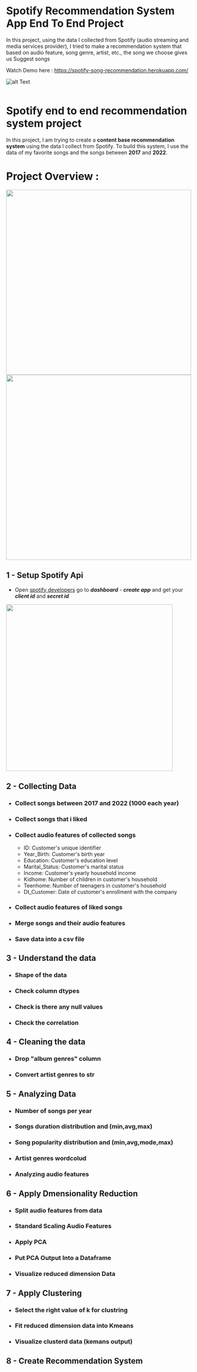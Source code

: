 # Spotify Recommendation System App End To End Project

In this project, using the data I collected from Spotify (audio streaming and media services provider), I tried to make a recommendation system that based on audio feature, song genre, artist, etc., the song we choose gives us Suggest songs

Watch Demo here : 
https://spotify-song-recommendation.herokuapp.com/

![alt Text](https://github.com/meysamraz/spotify-song-recommendation-end-to-end-project/blob/master/img/demo.gif)

<p><img src="img/preview.png" alt=""></p>


# Spotify end to end recommendation system project
In this project, I am trying to create a **content base recommendation system** using the data I collect from Spotify. To build this system, I use the data of my favorite songs and the songs between **2017** and **2022**.

# Project Overview :

<img src = "img/viz1.jpg"  width ="500"/>

<img src = "img/viz2.jpg"  width ="500"/>

## 1 - Setup Spotify Api 
- Open [spotify developers](https://developer.spotify.com/dashboard/login) go to ***dashboard*** - ***create app*** and get your ***client id*** and ***secret id***
<img src = "img/guide.jpg"  width ="450"/>

## 2 - Collecting Data

- ### Collect songs between 2017 and 2022 (1000 each year)

- ### Collect songs that i liked

- ### Collect audio features of collected songs 
    - ID: Customer's unique identifier
    - Year_Birth: Customer's birth year
    - Education: Customer's education level
    - Marital_Status: Customer's marital status
    - Income: Customer's yearly household income
    - Kidhome: Number of children in customer's household
    - Teenhome: Number of teenagers in customer's household
    - Dt_Customer: Date of customer's enrollment with the company

- ### Collect audio features of liked songs


- ### Merge songs and their audio features

- ### Save data into a csv file

## 3 - Understand the data

- ### Shape of the data
- ### Check column dtypes
- ### Check is there any null values
- ### Check the correlation

## 4 - Cleaning the data 

- ### Drop "album genres" column
- ### Convert artist genres to str

## 5 - Analyzing Data

- ### Number of songs per year
- ### Songs duration distribution and (min,avg,max) 
- ### Song popularity distribution and (min,avg,mode,max)
- ### Artist genres wordcolud 
- ### Analyzing audio features

## 6 - Apply Dmensionality Reduction

- ### Split audio features from data
- ### Standard Scaling Audio Features
- ### Apply PCA
- ### Put PCA Output Into a Dataframe
- ### Visualize reduced dimension Data

## 7 - Apply Clustering

- ### Select the right value of k for clustring
- ### Fit reduced dimension data into Kmeans
- ### Visualize clusterd data (kemans output)

## 8 - Create Recommendation System


